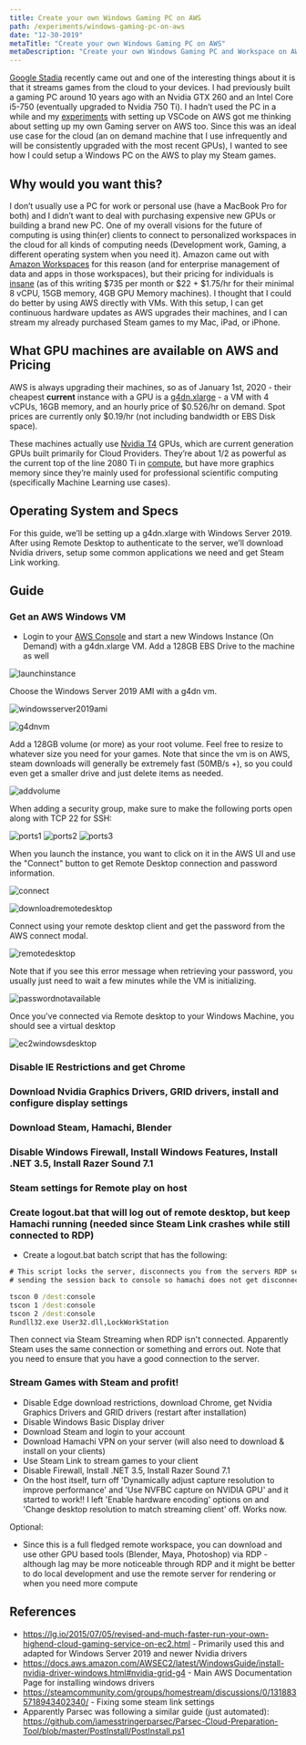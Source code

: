 ```yaml
---
title: Create your own Windows Gaming PC on AWS
path: /experiments/windows-gaming-pc-on-aws
date: "12-30-2019"
metaTitle: "Create your own Windows Gaming PC on AWS"
metaDescription: "Create your own Windows Gaming PC and Workspace on AWS"
---
```


[Google Stadia](https://en.wikipedia.org/wiki/Google_Stadia) recently came out and one of the interesting things about it is that it streams games from the cloud to your devices. I had previously built a gaming PC around 10 years ago with an Nvidia GTX 260 and an Intel Core i5-750 (eventually upgraded to Nvidia 750 Ti). I hadn’t used the PC in a while and my [experiments](https://suyogs.com/experiments/000005-vscode-online) with setting up VSCode on AWS got me thinking about setting up my own Gaming server on AWS too. Since this was an ideal use case for the cloud (an on demand machine that I use infrequently and will be consistently upgraded with the most recent GPUs), I wanted to see how I could setup a Windows PC on the AWS to play my Steam games.

## Why would you want this?

I don’t usually use a PC for work or personal use (have a MacBook Pro for both) and I didn’t want to deal with purchasing expensive new GPUs or building a brand new PC. One of my overall visions for the future of computing is using thin(er) clients to connect to personalized workspaces in the cloud for all kinds of computing needs (Development work, Gaming, a different operating system when you need it). Amazon came out with [Amazon Workspaces](https://aws.amazon.com/workspaces/) for this reason (and for enterprise management of data and apps in those workspaces), but their pricing for individuals is [insane](https://aws.amazon.com/workspaces/pricing/) (as of this writing $735 per month or $22 + $1.75/hr for their minimal 8 vCPU, 15GB memory, 4GB GPU Memory machines). I thought that I could do better by using AWS directly with VMs. With this setup, I can get continuous hardware updates as AWS upgrades their machines, and I can stream my already purchased Steam games to my Mac, iPad, or iPhone.

## What GPU machines are available on AWS and Pricing

AWS is always upgrading their machines, so as of January 1st, 2020 - their cheapest **current** instance with a GPU is a [g4dn.xlarge](https://aws.amazon.com/ec2/instance-types/g4/) - a VM with 4 vCPUs, 16GB memory, and an hourly price of $0.526/hr on demand. Spot prices are currently only $0.19/hr (not including bandwidth or EBS Disk space). 

These machines actually use [Nvidia T4](https://www.nvidia.com/en-us/data-center/tesla-t4/) GPUs, which are current generation GPUs built primarily for Cloud Providers. They’re about 1/2 as powerful as the current top of the line 2080 Ti in [compute](https://www.anandtech.com/show/14663/the-nvidia-geforce-rtx-2080-super-review), but have more graphics memory since they’re mainly used for professional scientific computing (specifically Machine Learning use cases).

## Operating System and Specs

For this guide, we’ll be setting up a g4dn.xlarge with Windows Server 2019. After using Remote Desktop to authenticate to the server, we’ll download Nvidia drivers, setup some common applications we need and get Steam Link working.

## Guide

### Get an AWS Windows VM

- Login to your [AWS Console](https://console.aws.amazon.com/ec2/home?region=us-east-1#Instances:sort=instanceId) and start a new Windows Instance (On Demand) with a g4dn.xlarge VM. Add a 128GB EBS Drive to the machine as well

![launchinstance](/images/windows_gaming_aws/launchinstance.png)

Choose the Windows Server 2019 AMI with a g4dn vm.

![windowsserver2019ami](/images/windows_gaming_aws/windowsserver2019ami.png)

![g4dnvm](/images/windows_gaming_aws/g4dnvm.png)

Add a 128GB volume (or more) as your root volume. Feel free to resize to whatever size you need for your games. Note that since the vm is on AWS, steam downloads will generally be extremely fast (50MB/s +), so you could even get a smaller drive and just delete items as needed.

![addvolume](/images/windows_gaming_aws/addvolume.png)

When adding a security group, make sure to make the following ports open along with TCP 22 for SSH:

![ports1](/images/windows_gaming_aws/ports1.png)
![ports2](/images/windows_gaming_aws/ports2.png)
![ports3](/images/windows_gaming_aws/ports3.png)

When you launch the instance, you want to click on it in the AWS UI and use the "Connect" button to get Remote Desktop connection and password information.

![connect](/images/windows_gaming_aws/connectbuttonaws.png)

![downloadremotedesktop](/images/windows_gaming_aws/downloadremotefile.png)

Connect using your remote desktop client and get the password from the AWS connect modal.

![remotedesktop](/images/windows_gaming_aws/remotdesktop.png)

Note that if you see this error message when retrieving your password, you usually just need to wait a few minutes while the VM is initializing.

![passwordnotavailable](/images/windows_gaming_aws/windowspasswordnotavailableaws.png)

Once you've connected via Remote desktop to your Windows Machine, you should see a virtual desktop

![ec2windowsdesktop](/images/windows_gaming_aws/ec2windowsdesktop.png)

### Disable IE Restrictions and get Chrome



### Download Nvidia Graphics Drivers, GRID drivers, install and configure display settings

### Download Steam, Hamachi, Blender

### Disable Windows Firewall, Install Windows Features, Install .NET 3.5, Install Razer Sound 7.1

### Steam settings for Remote play on host

### Create logout.bat that will log out of remote desktop, but keep Hamachi running (needed since Steam Link crashes while still connected to RDP)

- Create a logout.bat batch script that has the following:
```bat
# This script locks the server, disconnects you from the servers RDP session
# sending the session back to console so hamachi does not get disconnected

tscon 0 /dest:console
tscon 1 /dest:console
tscon 2 /dest:console
Rundll32.exe User32.dll,LockWorkStation
```
Then connect via Steam Streaming when RDP isn't connected. Apparently Steam uses the same connection or something and errors out. Note that you need to ensure that you have a good connection to the server.

### Stream Games with Steam and profit!

- Disable Edge download restrictions, download Chrome, get Nvidia Graphics Drivers and GRID drivers (restart after installation)
- Disable Windows Basic Display driver
- Download Steam and login to your account
- Download Hamachi VPN on your server (will also need to download & install on your clients)
- Use Steam Link to stream games to your client
- Disable Firewall, Install .NET 3.5, Install Razer Sound 7.1
- On the host itself, turn off 'Dynamically adjust capture resolution to improve performance' and 'Use NVFBC capture on NVIDIA GPU' and it started to work!! I left 'Enable hardware encoding' options on and 'Change desktop resolution to match streaming client' off. Works now.

Optional:
- Since this is a full fledged remote workspace, you can download and use other GPU based tools (Blender, Maya, Photoshop) via RDP - although lag may be more noticeable through RDP and it might be better to do local development and use the remote server for rendering or when you need more compute

## References

- https://lg.io/2015/07/05/revised-and-much-faster-run-your-own-highend-cloud-gaming-service-on-ec2.html - Primarily used this and adapted for Windows Server 2019 and newer Nvidia drivers
- https://docs.aws.amazon.com/AWSEC2/latest/WindowsGuide/install-nvidia-driver-windows.html#nvidia-grid-g4 - Main AWS Documentation Page for installing windows drivers
- https://steamcommunity.com/groups/homestream/discussions/0/1318835718943402340/ - Fixing some steam link settings
- Apparently Parsec was following a similar guide (just automated): https://github.com/jamesstringerparsec/Parsec-Cloud-Preparation-Tool/blob/master/PostInstall/PostInstall.ps1
